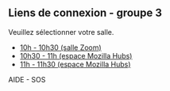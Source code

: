 ## Liens de connexion - groupe 3

Veuillez sélectionner votre salle. 

- <a id="one" class="button" href='https://mines-paristech.zoom.us/j/91284724523?pwd=YkZNYWt4cm1WU2llTUlERGJiY0VYQT09' target='_blank'>10h - 10h30 (salle Zoom)</a>
- <a id="two" class="button" href='https://hubs.mozilla.com/aKqDXjf/peru-agile-conclave' target='_blank'>10h30 - 11h (espace Mozilla Hubs)</a>
- <a id="three" class="button" href='https://hubs.mozilla.com/eMvQK7M/exciting-worldly-plane' target='_blank'>11h - 11h30 (espace Mozilla Hubs)</a>


<div class="button2" onclick="openInNewTab('/');"><span>AIDE - SOS</span></div>
